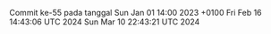 Commit ke-55 pada tanggal Sun Jan 01 14:00 2023 +0100
Fri Feb 16 14:43:06 UTC 2024
Sun Mar 10 22:43:21 UTC 2024
